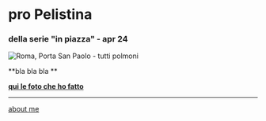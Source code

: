 # pro Pelistina
### della serie "in piazza" - apr 24 
 
![](https://i.postimg.cc/ZKmyN9Qf/Screenshot-2025-01-26-182603.png "Roma, Porta San Paolo - tutti polmoni")  

**bla bla bla **  

[**qui le foto che ho fatto**](https://photos.app.goo.gl/gMvCmZgTR8Jr3PxT6)  

---  
[about me](https://about.me/cacioman) 
